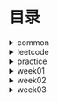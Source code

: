 # 目录 #

<details>
<summary>common</summary>

* [DoubleEndNode](./src/main/java/org/lql/common/DoubleEndNode.java)
* [ListNode](./src/main/java/org/lql/common/ListNode.java)

</details>


<details>
<summary>leetcode</summary>

* 【day001】[MergeOrderedArray-88. 合并两个有序数组](./src/main/java/org/lql/leetcode/MergeOrderedArray.java)
* 【day002】[ReverseList-206 反转链表](./src/main/java/org/lql/leetcode/ReverseList.java)
* 【day003】[HasCycle-141. 环形链表](./src/main/java/org/lql/leetcode/HasCycle.java)
* 【day004】[DetectCycle-142. 环形链表](./src/main/java/org/lql/leetcode/DetectCycle.java)
* 【day005】[Valid-20. 有效的括号](./src/main/java/org/lql/leetcode/Valid.java)
* 【day006】[ReverseGroup-25. K 个一组翻转链表](./src/main/java/org/lql/leetcode/ReverseGroup.java)
* 【day007】[MinStack-155. 最小栈](./src/main/java/org/lql/leetcode/MinStack.java)
* 【day008】[TwoSum-1. 两数之和](./src/main/java/org/lql/leetcode/TwoSum.java)
* 【day009】[GroupAnagrams-49. 字母异位词分组](./src/main/java/org/lql/leetcode/GroupAnagrams.java)
* 【day010】[LRUCache-146. LRU 缓存](./src/main/java/org/lql/leetcode/LRUCache.java)
* 【day011】[NumMatrix-304. 二维区域和检索 - 矩阵不可变](./src/main/java/org/lql/leetcode/NumMatrix.java)
* 【day012】[MaxSubArray-53. 最大子数组和](./src/main/java/org/lql/leetcode/MaxSubArray.java)
* 【day013】[ThreeSum-15. 三数之和](./src/main/java/org/lql/leetcode/ThreeSum.java)
* 【day014】[MaxArea-11. 盛最多水的容器](./src/main/java/org/lql/leetcode/MaxArea.java)
* 【day015】[Subsets-78. 子集](./src/main/java/org/lql/leetcode/Subsets.java)
* 【day016】[Combine-77. 组合](./src/main/java/org/lql/leetcode/Combine.java)
* 【day017】[IsValidBST-98. 验证二叉搜索树](./src/main/java/org/lql/leetcode/IsValidBST.java)
* 【day018】[MyPow-50. Pow(x, n)](./src/main/java/org/lql/leetcode/MyPow.java)
* 【day019】[GenerateParenthesis-22. 括号生成](./src/main/java/org/lql/leetcode/GenerateParenthesis.java)
* 【day020】[Codec-297. 二叉树的序列化与反序列化](./src/main/java/org/lql/leetcode/Codec.java)
* 【day021】[CanFinish-207. 课程表](./src/main/java/org/lql/leetcode/CanFinish.java)
* 【day022】[FindRedundantConnection-684. 冗余连接](./src/main/java/org/lql/leetcode/FindRedundantConnection.java)
* 【day023】[LetterCombinations-17. 电话号码的字母组合](./src/main/java/org/lql/leetcode/LetterCombinations.java)
* 【day024】[SolveNQueens-51. N 皇后](./src/main/java/org/lql/leetcode/SolveNQueens.java)
* 【day025】[NumIslands-200. 岛屿数量](./src/main/java/org/lql/leetcode/NumIslands.java)
* 【day026】[MinMutation-433. 最小基因变化](./src/main/java/org/lql/leetcode/MinMutation.java)
* 【day027】[DeleteNode-450. 删除二叉搜索树中的节点](./src/main/java/org/lql/leetcode/DeleteNode.java)

* [LeetCode](./src/main/java/org/lql/leetcode/LeetCode.md)

</details>

<details>
<summary>practice</summary>

* [==========week-001==========]
* [Calculate-224. 基本计算器](./src/main/java/org/lql/practice/week01/Calculate.java)【待完成】
* [EvalRPN-150. 逆波兰表达式求值](./src/main/java/org/lql/practice/week01/EvalRPN.java)【待完成】
* [LargestRectangleArea-84. 柱状图中最大的矩形](./src/main/java/org/lql/practice/week01/LargestRectangleArea.java)【已完成】
* [MaxSlidingWindow-239. 滑动窗口最大值](./src/main/java/org/lql/practice/week01/MaxSlidingWindow.java)【待完成】
* [MoveZeroes-283. 移动零](./src/main/java/org/lql/practice/week01/MoveZeroes.java)【已完成】
* [NeighborSearch-邻值查找](./src/main/java/org/lql/practice/week01/NeighborSearch.java)【待完成】
* [RemoveDuplicates-26. 删除有序数组中的重复项 ](./src/main/java/org/lql/practice/week01/RemoveDuplicates.java)【已完成】
* [Trap-42. 接雨水](./src/main/java/org/lql/practice/week01/Trap.java)【待完成】

* [==========week-002==========]
* [LRUCache-146. LRU 缓存](./src/main/java/org/lql/practice/week02/LRUCache.java)【已完成】
* [RobotSim-874. 模拟行走机器人](./src/main/java/org/lql/practice/week02/RobotSim.java)【已完成】
* [GroupAnagrams-49. 字母异位词分组](./src/main/java/org/lql/practice/week02/GroupAnagrams.java)【已完成】
* [FindSubstring-30. 串联所有单词的子串](./src/main/java/org/lql/practice/week02/FindSubstring.java)【已完成】
* [MaxSubArray-53. 最大子数组和](./src/main/java/org/lql/practice/week02/MaxSubArray.java)【已完成】
* [NumberOfSubarrays-1248. 统计「优美子数组」](./src/main/java/org/lql/practice/week02/NumberOfSubarrays.java)【已完成】
* [CorpFlightBookings-1109. 航班预订统计](./src/main/java/org/lql/practice/week02/CorpFlightBookings.java)【已完成】
* [ThreeSum-15. 三数之和](./src/main/java/org/lql/practice/week02/ThreeSum.java)【已完成】
* [TwoSum-167. 两数之和 II - 输入有序数组](./src/main/java/org/lql/practice/week02/TwoSum.java)【已完成】
* [MaxArea-11. 盛最多水的容器](./src/main/java/org/lql/practice/week02/MaxArea.java)【已完成】

* [==========week-003==========]


* [==========week-004==========]


* [==========week-005==========]


* [==========week-006==========]


* [==========week-007==========]


* [==========week-008==========]


* [==========week-009==========]


* [==========week-010==========]

</details>
<details>
<summary>week01</summary>

* [MaximalRectangle-85. 最大矩形](./src/main/java/org/lql/week01/MaximalRectangle.java)【已完成】
* [MergeOrderedList-21 合并两个有序链表](./src/main/java/org/lql/week01/MergeOrderedList.java)【已完成】
* [MyCircularDeque-641. 设计循环双端队列](./src/main/java/org/lql/week01/MyCircularDeque.java)【已完成】
* [PlusOne-1. 加一](./src/main/java/org/lql/week01/PlusOne.java)【已完成】

</details>
<details>
<summary>week02</summary>

* [FindShortestSubArray-697. 数组的度](./src/main/java/org/lql/week02/FindShortestSubArray.java)【已完成】
* [NumSubmatrixSumTarget-1074. 元素和为目标值的子矩阵数量](./src/main/java/org/lql/week02/NumSubmatrixSumTarget.java)【已完成】
* [SubarraySum-560. 和为 K 的子数组](./src/main/java/org/lql/week02/SubarraySum.java)【已完成】
* [SubdomainVisits-811. 子域名访问计数](./src/main/java/org/lql/week02/SubdomainVisits.java)【已完成】

</details>
<details>
<summary>week03</summary>

* [BuildTree-106. 从中序与后序遍历序列构造二叉树](./src/main/java/org/lql/week03/BuildTree.java)【已完成】
* [FindOrder-210. 课程表 II](./src/main/java/org/lql/week03/FindOrder.java)【未完成】
* [FindRedundantDirectedConnection-685. 冗余连接 II](./src/main/java/org/lql/week03/FindRedundantDirectedConnection.java)【未完成】
* [MergeKLists-23. 合并K个升序链表](./src/main/java/org/lql/week03/MergeKLists.java)【未完成】
* [PermuteUnique-47. 全排列 II](./src/main/java/org/lql/week03/PermuteUnique.java)【未完成】

</details>
